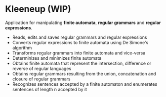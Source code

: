 # Kleeneup (WIP)

Application for manipulating **finite automata**, **regular grammars** and **regular expressions**.

+ Reads, edits and saves regular grammars and regular expressions
+ Converts regular expressions to finite automata using De Simone's algorithm
+ Transforms regular grammars into finite automata and vice-versa
+ Determinizes and minimizes finite automata
+ Obtains finite automata that represent the intersection, difference or reverse of regular languages
+ Obtains regular grammars resulting from the union, concatenation and closure of regular grammars
+ Recognizes sentences accepted by a finite automaton and enumerates sentences of length n accepted by it
